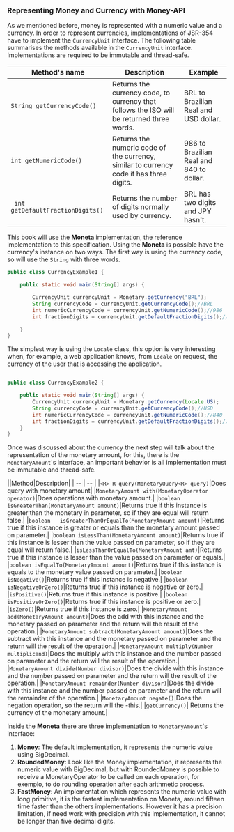 ### Representing Money and Currency with Money-API



As we mentioned before, money is represented with a numeric value and a currency. In order to represent currencies, implementations of JSR-354 have to implement the  `CurrencyUnit` interface. The following table summarises the methods available in the `CurrencyUnit` interface.  Implementations are required to be immutable and thread-safe.


|Method's name| Description |Example|
| -- | -- | -- |
|```String getCurrencyCode()```|Returns the currency code, to currency that follows the ISO will be returned three words.|BRL to Brazilian Real and USD dollar.
|```int getNumericCode()```|Returns the numeric code of the currency, similar to currency code it has three digits.|986 to Brazilian Real and 840 to dollar.|
|``` int getDefaultFractionDigits()``` |Returns the number of digits normally used by currency.|BRL has two digits and JPY hasn't.|


This book will use the **Moneta** implementation, the reference implementation to this specification. Using the **Moneta** is possible have the currency's instance on two ways. The first way is using the currency code, so will use the ```String``` with three words.


```java
public class CurrencyExample1 {

    public static void main(String[] args) {

        CurrencyUnit currencyUnit = Monetary.getCurrency("BRL");
        String currencyCode = currencyUnit.getCurrencyCode();//BRL
        int numericCurrencyCode = currencyUnit.getNumericCode();//986
        int fractionDigits = currencyUnit.getDefaultFractionDigits();//2

    }
}
```

The simplest way is using the `Locale` class, this option is very interesting when, for example, a web application knows, from `Locale` on request, the currency of the user that is accessing the application.

```java

public class CurrencyExample2 {

    public static void main(String[] args) {
        CurrencyUnit currencyUnit = Monetary.getCurrency(Locale.US);
        String currencyCode = currencyUnit.getCurrencyCode();//USD
        int numericCurrencyCode = currencyUnit.getNumericCode();//840
        int fractionDigits = currencyUnit.getDefaultFractionDigits();//2
    }
}

```

Once was discussed about the currency the next step will talk about the representation of the monetary amount, for this, there is the `MonetaryAmount`'s interface, an important behavior is all implementation must be immutable and thread-safe.

||Method|Description|
| -- | -- |
|`<R> R query(MonetaryQuery<R> query)`|Does query with monetary amount|
|`MonetaryAmount with(MonetaryOperator operator)`|Does operations with monetary amount.|
|`boolean isGreaterThan(MonetaryAmount amount)`|Returns true if this instance is greater than the monetary in parameter, so if they are equal will return false.|
|`boolean   isGreaterThanOrEqualTo(MonetaryAmount amount)`|Returns true if this instance is greater or equals than the monetary amount passed on parameter.|
|`boolean isLessThan(MonetaryAmount amount)`|Returns true if this instance is lesser than the value passed on parameter, so if they are equal will return false.|
|`isLessThanOrEqualTo(MonetaryAmount amt)`|Returns true if this instance is lesser than the value passed on parameter or equals.|
|`boolean isEqualTo(MonetaryAmount amount)`|Returns true if this instance is equals to the monetary value passed on parameter.|
|`boolean isNegative()`|Returns true if this instance is negative.|
|`boolean isNegativeOrZero()`|Returns true if this instance is negative or zero.|
|`isPositive()`|Returns true if this instance is positive.|
|`boolean isPositiveOrZero()`|Returns true if this instance is positive or zero.|
|`isZero()`|Returns true if this instance is zero.|
|`MonetaryAmount add(MonetaryAmount amount)`|Does the add with this instance and the monetary passed on parameter and the return will the result of the operation.|
|`MonetaryAmount subtract(MonetaryAmount amount)`|Does the subtract with this instance and the monetary passed on parameter and the return will the result of the operation.|
|`MonetaryAmount multiply(Number multiplicand)`|Does the multiply with this instance and the number passed on parameter and the return will the result of the operation.|
|`MonetaryAmount divide(Number divisor)`|Does the divide with this instance and the number passed on parameter and the return will the result of the operation.|
|`MonetaryAmount remainder(Number divisor)`|Does the divide with this instance and the number passed on parameter and the return will the remainder of the operation.|
|`MonetaryAmount negate()`|Does the negation operation, so the return will the -this.|
|`getCurrency()`| Returns the currency of the monetary amount.|


Inside the **Moneta** there are three implementation to `MonetaryAmount`'s interface:


1. **Money**: The default implementation, it represents the numeric value using BigDecimal.
1. **RoundedMoney**: Look like the Money implementation, it represents the numeric value with BigDecimal, but with RoundedMoney is possible to receive a MonetaryOperator to be called on each operation, for exemplo, to do rounding operation after each arithmetic process. 
1. **FastMoney**: An implementation which represents the numeric value with long primitive, it is the fastest implementation on Moneta, around fifteen time faster than the others implementations. However it has a precision limitation, if need work with precision with this implementation, it cannot be longer than five decimal digits.
